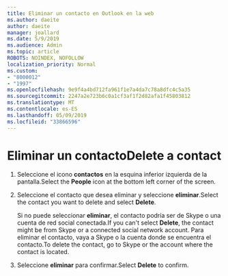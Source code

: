 ```yaml
---
title: Eliminar un contacto en Outlook en la web
ms.author: daeite
author: daeite
manager: joallard
ms.date: 5/9/2019
ms.audience: Admin
ms.topic: article
ROBOTS: NOINDEX, NOFOLLOW
localization_priority: Normal
ms.custom:
- "8000012"
- "1997"
ms.openlocfilehash: 9e9f4a4bd712fa961f1e7a4da7c78a8dfc4c5a35
ms.sourcegitcommit: 2247a2e723b6c0a1cf3af1f2d82afa1f45803812
ms.translationtype: MT
ms.contentlocale: es-ES
ms.lasthandoff: 05/09/2019
ms.locfileid: "33866596"
---
```

# <a name="delete-a-contact"></a><span data-ttu-id="4e57b-102">Eliminar un contacto</span><span class="sxs-lookup"><span data-stu-id="4e57b-102">Delete a contact</span></span>

1. <span data-ttu-id="4e57b-103">Seleccione el icono **contactos** en la esquina inferior izquierda de la pantalla.</span><span class="sxs-lookup"><span data-stu-id="4e57b-103">Select the **People** icon at the bottom left corner of the screen.</span></span>

2. <span data-ttu-id="4e57b-104">Seleccione el contacto que desea eliminar y seleccione **eliminar**.</span><span class="sxs-lookup"><span data-stu-id="4e57b-104">Select the contact you want to delete and select **Delete**.</span></span>

    <span data-ttu-id="4e57b-105">Si no puede seleccionar **eliminar**, el contacto podría ser de Skype o una cuenta de red social conectada.</span><span class="sxs-lookup"><span data-stu-id="4e57b-105">If you can't select **Delete**, the contact might be from Skype or a connected social network account.</span></span> <span data-ttu-id="4e57b-106">Para eliminar el contacto, vaya a Skype o la cuenta donde se encuentra el contacto.</span><span class="sxs-lookup"><span data-stu-id="4e57b-106">To delete the contact, go to Skype or the account where the contact is located.</span></span>

3. <span data-ttu-id="4e57b-107">Seleccione **eliminar** para confirmar.</span><span class="sxs-lookup"><span data-stu-id="4e57b-107">Select **Delete** to confirm.</span></span>